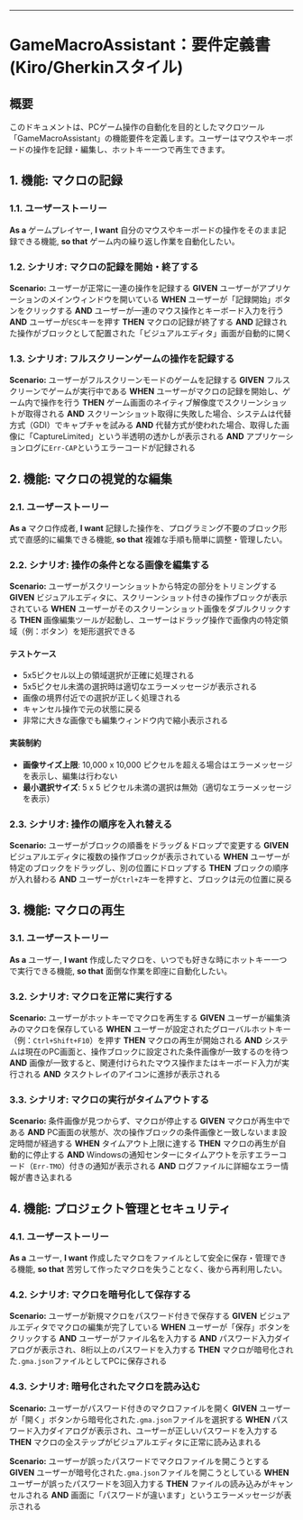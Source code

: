 ***

# GameMacroAssistant：要件定義書 (Kiro/Gherkinスタイル)

## 概要

このドキュメントは、PCゲーム操作の自動化を目的としたマクロツール「GameMacroAssistant」の機能要件を定義します。ユーザーはマウスやキーボードの操作を記録・編集し、ホットキー一つで再生できます。

## 1. 機能: マクロの記録

### 1.1. ユーザーストーリー

**As a** ゲームプレイヤー, **I want** 自分のマウスやキーボードの操作をそのまま記録できる機能, **so that** ゲーム内の繰り返し作業を自動化したい。

### 1.2. シナリオ: マクロの記録を開始・終了する

**Scenario:** ユーザーが正常に一連の操作を記録する
**GIVEN** ユーザーがアプリケーションのメインウィンドウを開いている
**WHEN** ユーザーが「記録開始」ボタンをクリックする
**AND** ユーザーが一連のマウス操作とキーボード入力を行う
**AND** ユーザーが`ESC`キーを押す
**THEN** マクロの記録が終了する
**AND** 記録された操作がブロックとして配置された「ビジュアルエディタ」画面が自動的に開く

### 1.3. シナリオ: フルスクリーンゲームの操作を記録する

**Scenario:** ユーザーがフルスクリーンモードのゲームを記録する
**GIVEN** フルスクリーンでゲームが実行中である
**WHEN** ユーザーがマクロの記録を開始し、ゲーム内で操作を行う
**THEN** ゲーム画面のネイティブ解像度でスクリーンショットが取得される
**AND** スクリーンショット取得に失敗した場合、システムは代替方式（GDI）でキャプチャを試みる
**AND** 代替方式が使われた場合、取得した画像に「CaptureLimited」という半透明の透かしが表示される
**AND** アプリケーションログに`Err-CAP`というエラーコードが記録される

## 2. 機能: マクロの視覚的な編集

### 2.1. ユーザーストーリー

**As a** マクロ作成者, **I want** 記録した操作を、プログラミング不要のブロック形式で直感的に編集できる機能, **so that** 複雑な手順も簡単に調整・管理したい。

### 2.2. シナリオ: 操作の条件となる画像を編集する

**Scenario:** ユーザーがスクリーンショットから特定の部分をトリミングする
**GIVEN** ビジュアルエディタに、スクリーンショット付きの操作ブロックが表示されている
**WHEN** ユーザーがそのスクリーンショット画像をダブルクリックする
**THEN** 画像編集ツールが起動し、ユーザーはドラッグ操作で画像内の特定領域（例：ボタン）を矩形選択できる

#### テストケース
- 5x5ピクセル以上の領域選択が正確に処理される
- 5x5ピクセル未満の選択時は適切なエラーメッセージが表示される
- 画像の境界付近での選択が正しく処理される
- キャンセル操作で元の状態に戻る
- 非常に大きな画像でも編集ウィンドウ内で縮小表示される

#### 実装制約
- **画像サイズ上限**: 10,000 x 10,000 ピクセルを超える場合はエラーメッセージを表示し、編集は行わない
- **最小選択サイズ**: 5 x 5 ピクセル未満の選択は無効（適切なエラーメッセージを表示）

### 2.3. シナリオ: 操作の順序を入れ替える

**Scenario:** ユーザーがブロックの順番をドラッグ＆ドロップで変更する
**GIVEN** ビジュアルエディタに複数の操作ブロックが表示されている
**WHEN** ユーザーが特定のブロックをドラッグし、別の位置にドロップする
**THEN** ブロックの順序が入れ替わる
**AND** ユーザーが`Ctrl+Z`キーを押すと、ブロックは元の位置に戻る

## 3. 機能: マクロの再生

### 3.1. ユーザーストーリー

**As a** ユーザー, **I want** 作成したマクロを、いつでも好きな時にホットキー一つで実行できる機能, **so that** 面倒な作業を即座に自動化したい。

### 3.2. シナリオ: マクロを正常に実行する

**Scenario:** ユーザーがホットキーでマクロを再生する
**GIVEN** ユーザーが編集済みのマクロを保存している
**WHEN** ユーザーが設定されたグローバルホットキー（例：`Ctrl+Shift+F10`）を押す
**THEN** マクロの再生が開始される
**AND** システムは現在のPC画面と、操作ブロックに設定された条件画像が一致するのを待つ
**AND** 画像が一致すると、関連付けられたマウス操作またはキーボード入力が実行される
**AND** タスクトレイのアイコンに進捗が表示される

### 3.3. シナリオ: マクロの実行がタイムアウトする

**Scenario:** 条件画像が見つからず、マクロが停止する
**GIVEN** マクロが再生中である
**AND** PC画面の状態が、次の操作ブロックの条件画像と一致しないまま設定時間が経過する
**WHEN** タイムアウト上限に達する
**THEN** マクロの再生が自動的に停止する
**AND** Windowsの通知センターにタイムアウトを示すエラーコード（`Err-TMO`）付きの通知が表示される
**AND** ログファイルに詳細なエラー情報が書き込まれる

## 4. 機能: プロジェクト管理とセキュリティ

### 4.1. ユーザーストーリー

**As a** ユーザー, **I want** 作成したマクロをファイルとして安全に保存・管理できる機能, **so that** 苦労して作ったマクロを失うことなく、後から再利用したい。

### 4.2. シナリオ: マクロを暗号化して保存する

**Scenario:** ユーザーが新規マクロをパスワード付きで保存する
**GIVEN** ビジュアルエディタでマクロの編集が完了している
**WHEN** ユーザーが「保存」ボタンをクリックする
**AND** ユーザーがファイル名を入力する
**AND** パスワード入力ダイアログが表示され、8桁以上のパスワードを入力する
**THEN** マクロが暗号化された`.gma.json`ファイルとしてPCに保存される

### 4.3. シナリオ: 暗号化されたマクロを読み込む

**Scenario:** ユーザーがパスワード付きのマクロファイルを開く
**GIVEN** ユーザーが「開く」ボタンから暗号化された`.gma.json`ファイルを選択する
**WHEN** パスワード入力ダイアログが表示され、ユーザーが正しいパスワードを入力する
**THEN** マクロの全ステップがビジュアルエディタに正常に読み込まれる

**Scenario:** ユーザーが誤ったパスワードでマクロファイルを開こうとする
**GIVEN** ユーザーが暗号化された`.gma.json`ファイルを開こうとしている
**WHEN** ユーザーが誤ったパスワードを3回入力する
**THEN** ファイルの読み込みがキャンセルされる
**AND** 画面に「パスワードが違います」というエラーメッセージが表示される
